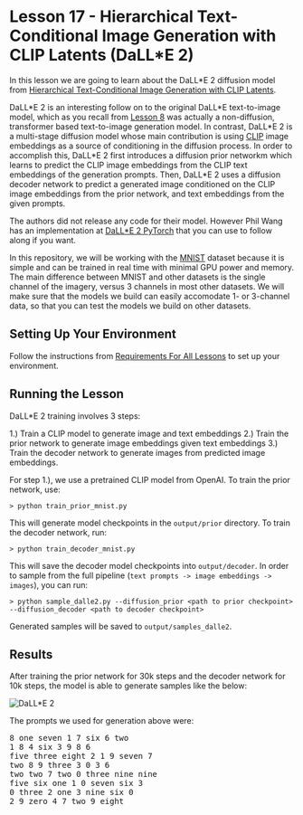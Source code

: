 # Lesson 17 - Hierarchical Text-Conditional Image Generation with CLIP Latents (DaLL\*E 2)

In this lesson we are going to learn about the DaLL\*E 2 diffusion model from [Hierarchical Text-Conditional Image Generation with CLIP Latents](https://arxiv.org/abs/2204.06125).

DaLL\*E 2 is an interesting follow on to the original DaLL\*E text-to-image model, which as you recall from [Lesson 8](https://github.com/swookey-thinky/mindiffusion/tree/main/lesson_08) was actually a non-diffusion, transformer based text-to-image generation model. In contrast, DaLL\*E 2 is a multi-stage diffusion model whose main contribution is using [CLIP](https://arxiv.org/abs/2103.0002) image embeddings as a source of conditioning in the diffusion process. In order to accomplish this, DaLL\*E 2 first introduces a diffusion prior networkm which learns to predict the CLIP image embeddings from the CLIP text embeddings of the generation prompts. Then, DaLL\*E 2 uses a diffusion decoder network to predict a generated image conditioned on the CLIP image embeddings from the prior network, and text embeddings from the given prompts.

The authors did not release any code for their model. However Phil Wang has an implementation at [DaLL\*E 2 PyTorch](https://github.com/lucidrains/DALLE2-pytorch) that you can use to follow along if you want.

In this repository, we will be working with the [MNIST](https://en.wikipedia.org/wiki/MNIST_database) dataset because it is simple and can be trained in real time with minimal GPU power and memory. The main difference between MNIST and other datasets is the single channel of the imagery, versus 3 channels in most other datasets. We will make sure that the models we build can easily accomodate 1- or 3-channel data, so that you can test the models we build on other datasets.

## Setting Up Your Environment

Follow the instructions from [Requirements For All Lessons](https://github.com/swookey-thinky/mindiffusion?tab=readme-ov-file#requirements-for-all-lessons) to set up your environment.

## Running the Lesson

DaLL\*E 2 training involves 3 steps:

1.) Train a CLIP model to generate image and text embeddings
2.) Train the prior network to generate image embeddings given text embeddings
3.) Train the decoder network to generate images from predicted image embeddings.

For step 1.), we use a pretrained CLIP model from OpenAI. To train the prior network, use:

```
> python train_prior_mnist.py
```

This will generate model checkpoints in the `output/prior` directory. To train the decoder network, run:

```
> python train_decoder_mnist.py
```

This will save the decoder model checkpoints into `output/decoder`. In order to sample from the full pipeline (`text prompts -> image embeddings -> images`), you can run:

```
> python sample_dalle2.py --diffusion_prior <path to prior checkpoint> --diffusion_decoder <path to decoder checkpoint>
```
Generated samples will be saved to `output/samples_dalle2`.

## Results

After training the prior network for 30k steps and the decoder network for 10k steps, the model is able to generate samples like the below:

![DaLL\*E 2](https://drive.google.com/uc?export=view&id=1SVWvGD0FhakjL2G9QCyi0TbiaZ_6ILKM)

The prompts we used for generation above were:

<pre>
8 one seven 1 7 six 6 two 
1 8 4 six 3 9 8 6 
five three eight 2 1 9 seven 7 
two 8 9 three 3 0 3 6 
two two 7 two 0 three nine nine 
five six one 1 0 seven six 3 
0 three 2 one 3 nine six 0 
2 9 zero 4 7 two 9 eight 
</pre>

